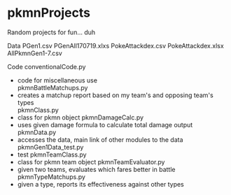 # pkmnProjects
Random projects for fun... duh


Data
PGen1.csv
PGenAll170719.xlxs
PokeAttackdex.csv
PokeAttackdex.xlsx
AllPkmnGen1-7.csv

Code
conventionalCode.py
- code for miscellaneous use  
pkmnBattleMatchups.py
- creates a matchup report based on my team's and opposing team's types  
pkmnClass.py
- class for pkmn object
pkmnDamageCalc.py  
- uses given damage formula to calculate total damage output
pkmnData.py  
- accesses the data, main link of other modules to the data
pkmnGen1Data_test.py  
- test
pkmnTeamClass.py  
- class for pkmn team object
pkmnTeamEvaluator.py  
- given two teams, evaluates which fares better in battle
pkmnTypeMatchups.py  
- given a type, reports its effectiveness against other types
